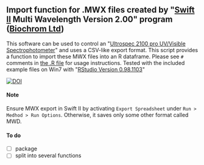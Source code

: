 ## Import function for .MWX files created by "[Swift II](http://www.thomassci.com/Instruments/Spectrophotometers/_/3E7A29F1-7EBD-43BB-9FBF-192625BE4C61) Multi Wavelength Version 2.00" program ([Biochrom Ltd](http://www.biochrom.co.uk/))

This software can be used to control an "[Ultrospec 2100 pro UV/Visible  Spectrophotometer](http://www.thomassci.com/Instruments/Spectrophotometers/_/0A56FFDB-A8B9-473E-99CF-960599F301B7)" and uses a CSV-like export format. This script provides a function to import these MWX files into an R dataframe. Please see `#` comments in [the .R file](MWX-import.R) for usage instructions. Tested with the included example files on Win7 with "[RStudio Version 0.98.1103](http://www.rstudio.com/products/rstudio/download/)"

[![DOI](https://zenodo.org/badge/6673/katrinleinweber/MWX-import.svg)](http://dx.doi.org/10.5281/zenodo.18105)

#### Note

Ensure MWX export in Swift II by activating `Export Spreadsheet` under `Run > Medhod > Run Options`. Otherwise, it saves only some other format called MWD.

#### To do

- [ ] package
- [ ] split into several functions
